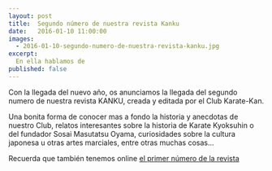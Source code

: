```yaml
---
layout: post
title:  Segundo número de nuestra revista Kanku
date:   2016-01-10 11:00:00
images:
  - 2016-01-10-segundo-numero-de-nuestra-revista-kanku.jpg
excerpt:
  En ella hablamos de
published: false
---
```


Con la llegada del nuevo año, os anunciamos la llegada del segundo numero de nuestra revista KANKU, creada y editada por el Club Karate-Kan.

Una bonita forma de conocer mas a fondo la historia y anecdotas de nuestro Club, relatos interesantes sobre la historia de Karate Kyoksuhin o del fundador Sosai Masutatsu Oyama, curiosidades sobre la cultura japonesa u otras artes marciales, entre otras muchas cosas...

Recuerda que también tenemos online [el primer número de la revista]({{site.url}}/2015/06/22/primer-numero-de-nuestra-revista-kanku.html)

<div data-configid="0/13686284" style="width:525px; height:371px;" class="issuuembed"></div><script type="text/javascript" src="//e.issuu.com/embed.js" async="true"></script>
